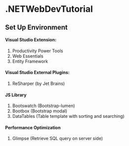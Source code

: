 # .NETWebDevTutorial

## Set Up Environment
#### Visual Studio Extension:
1. Productivity Power Tools
2. Web Essentials
3. Entity Framework


#### Visual Studio External Plugins:
1. ReSharper (by Jet Brains)

#### JS Library
1. Bootswatch (Bootstrap-lumen)
2. Bootbox (Bootstrap modal)
3. DataTables (Table template with sorting and searching)

#### Performance Optimization
1. Glimpse (Retrieve SQL query on server side)
